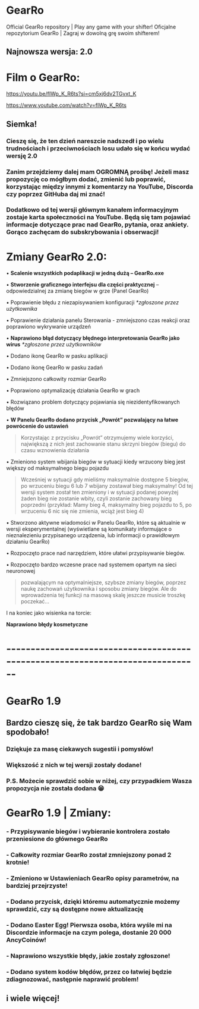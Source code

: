 # GearRo
Official GearRo repository | Play any game with your shifter! Oficjalne repozytorium GearRo | Zagraj w dowolną grę swoim shifterem!

## Najnowsza wersja: 2.0

# Film o GearRo:
https://youtu.be/fIWp_K_R6ts?si=cm5xj6dv2TGvxt_K

https://www.youtube.com/watch?v=fIWp_K_R6ts

## Siemka!
### Cieszę się, że ten dzień nareszcie nadszedł i po wielu trudnościach i przeciwnościach losu udało się w końcu wydać wersję 2.0

### Zanim przejdziemy dalej mam OGROMNĄ prośbę! Jeżeli masz propozycję co mógłbym dodać, zmienić lub poprawić, korzystając między innymi z komentarzy na YouTube, Discorda czy poprzez GitHuba daj mi znać!

### Dodatkowo od tej wersji głównym kanałem informacyjnym zostaje karta społeczności na YouTube. Będą się tam pojawiać informacje dotyczące prac nad GearRo, pytania, oraz ankiety. Gorąco zachęcam do subskrybowania i obserwacji!

# Zmiany GearRo 2.0:

•	**Scalenie wszystkich podaplikacji w jedną dużą – GearRo.exe**

•	**Stworzenie graficznego interfejsu dla części praktycznej** – odpowiedzialnej za zmianę biegów w grze (Panel GearRo)

•	Poprawienie błędu z niezapisywaniem konfiguracji _*zgłoszone przez użytkownika_

•	Poprawienie działania panelu Sterowania - zmniejszono czas reakcji oraz poprawiono wykrywanie urządzeń

•	**Naprawiono błąd dotyczący błędnego interpretowania GearRo jako wirus** _*zgłoszone przez użytkowników_

•	Dodano ikonę GearRo w pasku aplikacji

•	Dodano ikonę GearRo w pasku zadań

•	Zmniejszono całkowity rozmiar GearRo

•	Poprawiono optymalizację działania GearRo w grach

•	Rozwiązano problem dotyczący pojawiania się niezidentyfikowanych błędów

•	**W Panelu GearRo dodano przycisk „Powrót” pozwalający na łatwe powrócenie do ustawień**

> Korzystając z przycisku „Powrót” otrzymujemy wiele korzyści, największą z nich jest zachowanie stanu skrzyni biegów (biegu) do czasu wznowienia działania

•	Zmieniono system wbijania biegów w sytuacji kiedy wrzucony bieg jest większy od maksymalnego biegu pojazdu 

> Wcześniej w sytuacji gdy mieliśmy maksymalnie dostępne 5 biegów, po wrzuceniu biegu 6 lub 7 wbijany zostawał bieg maksymalny! Od tej wersji system został ten zmieniony i w sytuacji podanej powyżej żaden bieg nie zostanie wbity, czyli zostanie zachowany bieg poprzedni (przykład: Mamy bieg 4, maksymalny bieg pojazdu to 5, po wrzuceniu 6 nic się nie zmienia, wciąż jest bieg 4)

•	Stworzono aktywne wiadomości w Panelu GearRo, które są aktualnie w wersji eksperymentalnej (wyświetlane są komunikaty informujące o nieznalezieniu przypisanego urządzenia, lub informacji o prawidłowym działaniu GearRo)

•	Rozpoczęto prace nad narzędziem, które ułatwi przypisywanie biegów.

•	Rozpoczęto bardzo wczesne prace nad systemem opartym na sieci neuronowej

> pozwalającym na optymalniejsze, szybsze zmiany biegów, poprzez naukę zachowań użytkownika i sposobu zmiany biegów. Ale do wprowadzenia tej funkcji na masową skalę jeszcze musicie troszkę poczekać…

I na koniec jako wisienka na torcie: 

**Naprawiono błędy kosmetyczne**


# ------------------------------------------------------------------------------

# GearRo 1.9

## Bardzo cieszę się, że tak bardzo GearRo się Wam spodobało!
### Dziękuje za masę ciekawych sugestii i pomysłów!
### Większość z nich w tej wersji zostały dodane!
### P.S. Możecie sprawdzić sobie w niżej, czy przypadkiem Wasza propozycja nie została dodana 😁

# GearRo 1.9 | Zmiany:

### - Przypisywanie biegów i wybieranie kontrolera zostało przeniesione do głównego GearRo
### - Całkowity rozmiar GearRo został zmniejszony **ponad 2 krotnie!**
### - Zmieniono w Ustawieniach GearRo opisy parametrów, na bardziej przejrzyste!
### - Dodano przycisk, dzięki któremu automatycznie możemy sprawdzić, czy są dostępne nowe aktualizację
### - Dodano Easter Egg! Pierwsza osoba, która wyśle mi na Discordzie informacje na czym polega, dostanie 20 000 AncyCoinów!
### - Naprawiono wszystkie błędy, jakie zostały zgłoszone!
### - Dodano system kodów błędów, przez co łatwiej będzie zdiagnozować, następnie naprawić problem!
## i wiele więcej!

